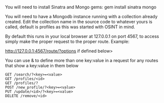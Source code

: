 You will need to install Sinatra and Mongo gems: gem install sinatra mongo

You will need to have a Mongodb instance running with a collection already created. Edit the collection name in the source code to whatever yours is called, default is profiles as this was started with OSINT in mind.

By default this runs in your local browser at 127.0.0.1 on port 4567, to access simply make the proper request to the proper route. Example:

http://127.0.0.1:4567/route/?options if defined below>

You can use & to define more than one key:value in a request for any routes that show a key:value in them below

	GET /search/?<key>=<value> 
	GET /profiles/<id>
	GET /profiles/?
	POST /new_profile/?<key>=<value>
	PUT /update/<id>/?<key>=<value>
	DELETE /remove/<id>